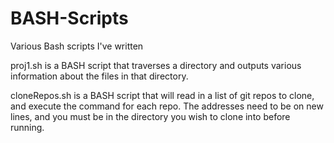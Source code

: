 # BASH-Scripts
Various Bash scripts I've written

proj1.sh is a BASH script that traverses a directory and outputs various information about the files in that directory.

cloneRepos.sh is a BASH script that will read in a list of git repos to clone, and execute the command for each repo. The addresses need to be on new lines, and you must be in the directory you wish to clone into before running.
